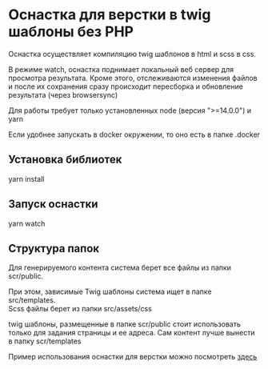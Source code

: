 # Оснастка для верстки в twig шаблоны без PHP

Оснастка осуществляет компиляцию twig шаблонов в html и scss в css. 

В режиме watch, оснастка поднимает локальный веб сервер для просмотра результата. 
Кроме этого, отслеживаются изменения файлов и после их сохранения сразу происходит пересборка и обновление результата (через browsersync) 

Для работы требует только установленных node (версия ">=14.0.0") и yarn

Если удобнее запускать в docker окружении, то оно есть в папке .docker

## Установка библиотек
yarn install

## Запуск оснастки
yarn watch

## Структура папок

Для генерируемого контента система берет все файлы из папки scr/public.

При этом, зависимые Twig шаблоны система ищет в папке src/templates.  
Scss файлы берет из папки src/assets/css

twig шаблоны, размещенные в папке scr/public стоит использовать только для задания страницы и ее адреса. 
Сам контент лучше вынести в папку scr/templates

Пример использования оснастки для верстки можно посмотреть [здесь](https://github.com/sserge2000/markup-rig-example)
